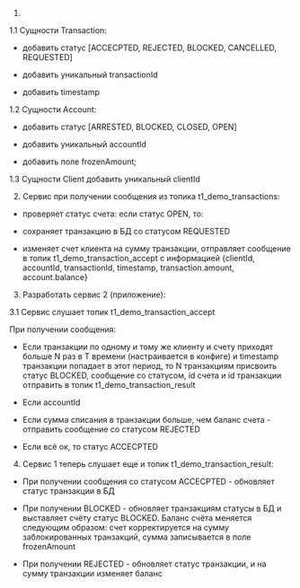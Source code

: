 
1.

1.1 Сущности Transaction:

- добавить статус [ACCECPTED, REJECTED, BLOCKED, CANCELLED, REQUESTED]

- добавить уникальный transactionId

- добавить timestamp

1.2 Сущности Account:

- добавить статус [ARRESTED, BLOCKED, CLOSED, OPEN]

- добавить уникальный accountId

- добавить поле frozenAmount;

1.3 Сущности Client добавить уникальный clientId


2. Сервис при получении сообщения из топика t1_demo_transactions:

- проверяет статус счета: если статус OPEN, то:

- сохраняет транзакцию в БД со статусом REQUESTED

- изменяет счет клиента на сумму транзакции,
    отправляет сообщение в топик t1_demo_transaction_accept с информацией {clientId, accountId, transactionId, timestamp, transaction.amount, account.balance}


3. Разработать сервис 2 (приложение):

3.1 Сервис слушает топик t1_demo_transaction_accept

При получении сообщения:

- Если транзакции по одному и тому же клиенту и счету приходят больше N раз в Т времени
     (настраивается в конфиге)
      и timestamp транзакции попадает в этот период, 
      то N транзакциям присвоить статус BLOCKED, сообщение со статусом, id счета и id транзакции отправить в топик t1_demo_transaction_result

- Если accountId

- Если сумма списания в транзакции больше, чем баланс счета - отправить сообщение со статусом REJECTED

- Если всё ок, то статус ACCECPTED


4. Сервис 1 теперь слушает еще и топик t1_demo_transaction_result:

- При получении сообщения со статусом ACCECPTED - обновляет статус транзакции в БД

- При получении BLOCKED - обновляет транзакциям статусы в БД и выставляет счёту статус BLOCKED. Баланс счёта меняется следующим образом: счет корректируется на сумму заблокированных транзакций, сумма записывается в поле frozenAmount

- При получении REJECTED - обновляет статус транзакции, и на сумму транзакции изменяет баланс
